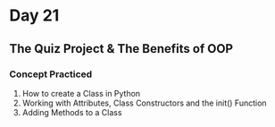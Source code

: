 # Day 21
## The Quiz Project & The Benefits of OOP
### Concept Practiced
1. How to create a Class in Python
2. Working with Attributes, Class Constructors and the init() Function
3. Adding Methods to a Class
